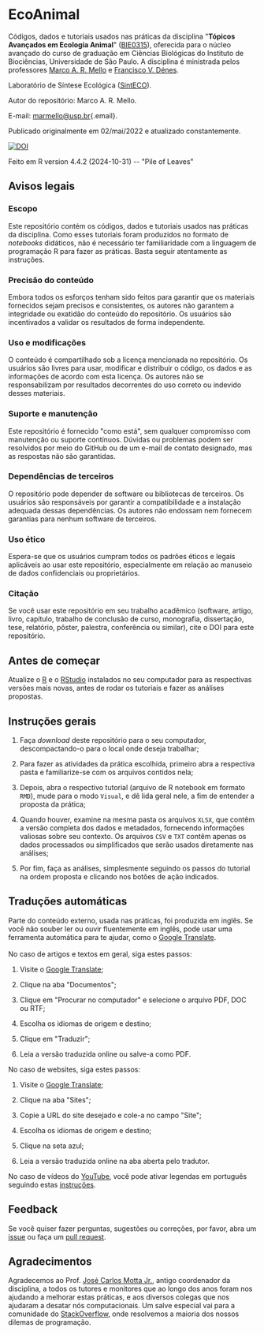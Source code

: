 # EcoAnimal

Códigos, dados e tutoriais usados nas práticas da disciplina "**Tópicos Avançados em Ecologia Animal**" ([BIE0315](https://uspdigital.usp.br/jupiterweb/obterDisciplina?nomdis=&sgldis=bie0315)), oferecida para o núcleo avançado do curso de graduação em Ciências Biológicas do Instituto de Biociências, Universidade de São Paulo. A disciplina é ministrada pelos professores [Marco A. R. Mello](http://lattes.cnpq.br/7861179238186694) e [Francisco V. Dénes](http://lattes.cnpq.br/5139370160420533).

Laboratório de Síntese Ecológica ([SintECO](https://marcomellolab.wordpress.com)).

Autor do repositório: Marco A. R. Mello.

E-mail: [marmello\@usp.br](mailto:marmello@usp.br){.email}.

Publicado originalmente em 02/mai/2022 e atualizado constantemente.

[![DOI](https://zenodo.org/badge/DOI/10.5281/zenodo.11357553.svg)](https://doi.org/10.5281/zenodo.11357553)

Feito em R version 4.4.2 (2024-10-31) -- "Pile of Leaves"

## Avisos legais

### Escopo

Este repositório contém os códigos, dados e tutoriais usados nas práticas da disciplina. Como esses tutoriais foram produzidos no formato de *notebooks* didáticos, não é necessário ter familiaridade com a linguagem de programação R para fazer as práticas. Basta seguir atentamente as instruções.

### Precisão do conteúdo

Embora todos os esforços tenham sido feitos para garantir que os materiais fornecidos sejam precisos e consistentes, os autores não garantem a integridade ou exatidão do conteúdo do repositório. Os usuários são incentivados a validar os resultados de forma independente.

### Uso e modificações

O conteúdo é compartilhado sob a licença mencionada no repositório. Os usuários são livres para usar, modificar e distribuir o código, os dados e as informações de acordo com esta licença. Os autores não se responsabilizam por resultados decorrentes do uso correto ou indevido desses materiais.

### Suporte e manutenção

Este repositório é fornecido "como está", sem qualquer compromisso com manutenção ou suporte contínuos. Dúvidas ou problemas podem ser resolvidos por meio do GitHub ou de um e-mail de contato designado, mas as respostas não são garantidas.

### Dependências de terceiros

O repositório pode depender de software ou bibliotecas de terceiros. Os usuários são responsáveis ​​por garantir a compatibilidade e a instalação adequada dessas dependências. Os autores não endossam nem fornecem garantias para nenhum software de terceiros.

### Uso ético

Espera-se que os usuários cumpram todos os padrões éticos e legais aplicáveis ​​ao usar este repositório, especialmente em relação ao manuseio de dados confidenciais ou proprietários.

### Citação

Se você usar este repositório em seu trabalho acadêmico (software, artigo, livro, capítulo, trabalho de conclusão de curso, monografia, dissertação, tese, relatório, pôster, palestra, conferência ou similar), cite o DOI para este repositório.

## Antes de começar

Atualize o [R](https://www.r-project.org) e o [RStudio](https://posit.co) instalados no seu computador para as respectivas versões mais novas, antes de rodar os tutoriais e fazer as análises propostas.

## Instruções gerais

1.  Faça *download* deste repositório para o seu computador, descompactando-o para o local onde deseja trabalhar;

2.  Para fazer as atividades da prática escolhida, primeiro abra a respectiva pasta e familiarize-se com os arquivos contidos nela;

3.  Depois, abra o respectivo tutorial (arquivo de R notebook em formato `RMD`), mude para o modo `Visual`, e dê lida geral nele, a fim de entender a proposta da prática;

4.  Quando houver, examine na mesma pasta os arquivos `XLSX`, que contêm a versão completa dos dados e metadados, fornecendo informações valiosas sobre seu contexto. Os arquivos `CSV` e `TXT` contêm apenas os dados processados ou simplificados que serão usados diretamente nas análises;

5.  Por fim, faça as análises, simplesmente seguindo os passos do tutorial na ordem proposta e clicando nos botões de ação indicados.

## Traduções automáticas

Parte do conteúdo externo, usada nas práticas, foi produzida em inglês. Se você não souber ler ou ouvir fluentemente em inglês, pode usar uma ferramenta automática para te ajudar, como o [Google Translate](https://translate.google.com).\
\
No caso de artigos e textos em geral, siga estes passos:

1.  Visite o [Google Translate](https://translate.google.com);

2.  Clique na aba "Documentos";

3.  Clique em "Procurar no computador" e selecione o arquivo PDF, DOC ou RTF;

4.  Escolha os idiomas de origem e destino;

5.  Clique em "Traduzir";

6.  Leia a versão traduzida online ou salve-a como PDF.

No caso de websites, siga estes passos:

1.  Visite o [Google Translate](https://translate.google.com);

2.  Clique na aba "Sites";

3.  Copie a URL do site desejado e cole-a no campo "Site";

4.  Escolha os idiomas de origem e destino;

5.  Clique na seta azul;

6.  Leia a versão traduzida online na aba aberta pelo tradutor.

No caso de vídeos do [YouTube](https://www.youtube.com), você pode ativar legendas em português seguindo estas [instruções](https://support.google.com/youtube/answer/100078?hl=pt-BR&co=GENIE.Platform%3DDesktop).

## Feedback

Se você quiser fazer perguntas, sugestões ou correções, por favor, abra um [issue](https://github.com/marmello77/EcoAnimal/issues) ou faça um [pull request](https://github.com/marmello77/EcoAnimal/pulls).

## Agradecimentos

Agradecemos ao Prof. [José Carlos Motta Jr.](https://bv.fapesp.br/pt/pesquisador/6205/jose-carlos-motta-junior/), antigo coordenador da disciplina, a todos os tutores e monitores que ao longo dos anos foram nos ajudando a melhorar estas práticas, e aos diversos colegas que nos ajudaram a desatar nós computacionais. Um salve especial vai para a comunidade do [StackOverflow](https://stackoverflow.com), onde resolvemos a maioria dos nossos dilemas de programação.
